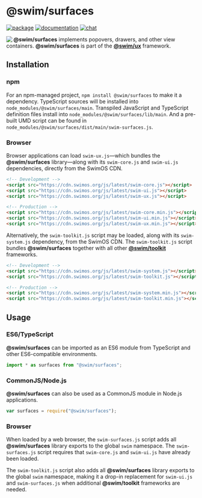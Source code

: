 # @swim/surfaces

[![package](https://img.shields.io/npm/v/@swim/surfaces.svg)](https://www.npmjs.com/package/@swim/surfaces)
[![documentation](https://img.shields.io/badge/doc-TypeDoc-blue.svg)](https://docs.swimos.org/js/latest/modules/_swim_surfaces.html)
[![chat](https://img.shields.io/badge/chat-Gitter-green.svg)](https://gitter.im/swimos/community)

<a href="https://www.swimos.org"><img src="https://docs.swimos.org/readme/marlin-blue.svg" align="left"></a>

**@swim/surfaces** implements popovers, drawers, and other view containers.
**@swim/surfaces** is part of the
[**@swim/ux**](https://github.com/swimos/swim/tree/master/swim-toolkit-js/swim-ux-js/@swim/ux) framework.

## Installation

### npm

For an npm-managed project, `npm install @swim/surfaces` to make it a dependency.
TypeScript sources will be installed into `node_modules/@swim/surfaces/main`.
Transpiled JavaScript and TypeScript definition files install into
`node_modules/@swim/surfaces/lib/main`.  And a pre-built UMD script can
be found in `node_modules/@swim/surfaces/dist/main/swim-surfaces.js`.

### Browser

Browser applications can load `swim-ux.js`—which bundles the **@swim/surfaces**
library—along with its `swim-core.js` and `swim-ui.js` dependencies, directly
from the SwimOS CDN.

```html
<!-- Development -->
<script src="https://cdn.swimos.org/js/latest/swim-core.js"></script>
<script src="https://cdn.swimos.org/js/latest/swim-ui.js"></script>
<script src="https://cdn.swimos.org/js/latest/swim-ux.js"></script>

<!-- Production -->
<script src="https://cdn.swimos.org/js/latest/swim-core.min.js"></script>
<script src="https://cdn.swimos.org/js/latest/swim-ui.min.js"></script>
<script src="https://cdn.swimos.org/js/latest/swim-ux.min.js"></script>
```

Alternatively, the `swim-toolkit.js` script may be loaded, along with its
`swim-system.js` dependency, from the SwimOS CDN.  The `swim-toolkit.js`
script bundles **@swim/surfaces** together with all other
[**@swim/toolkit**](https://github.com/swimos/swim/tree/master/swim-toolkit-js/@swim/toolkit)
frameworks.

```html
<!-- Development -->
<script src="https://cdn.swimos.org/js/latest/swim-system.js"></script>
<script src="https://cdn.swimos.org/js/latest/swim-toolkit.js"></script>

<!-- Production -->
<script src="https://cdn.swimos.org/js/latest/swim-system.min.js"></script>
<script src="https://cdn.swimos.org/js/latest/swim-toolkit.min.js"></script>
```

## Usage

### ES6/TypeScript

**@swim/surfaces** can be imported as an ES6 module from TypeScript and other
ES6-compatible environments.

```typescript
import * as surfaces from "@swim/surfaces";
```

### CommonJS/Node.js

**@swim/surfaces** can also be used as a CommonJS module in Node.js applications.

```javascript
var surfaces = require("@swim/surfaces");
```

### Browser

When loaded by a web browser, the `swim-surfaces.js` script adds all
**@swim/surfaces** library exports to the global `swim` namespace.
The `swim-surfaces.js` script requires that `swim-core.js` and `swim-ui.js`
have already been loaded.

The `swim-toolkit.js` script also adds all **@swim/surfaces** library
exports to the global `swim` namespace, making it a drop-in replacement for
`swim-ui.js` and `swim-surfaces.js` when additional **@swim/toolkit** frameworks
are needed.
